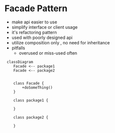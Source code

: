 # Facade Pattern 
- make api easier to use 
- simplify interface or client usage 
- it's refactoring pattern 
- used with poorly designed api 
- utilize composition only , no need for inheritance
- pitfalls
  - overused or miss-used often 

```mermaid
 classDiagram
    Facade <-- package1
    Facade <-- package2
  
  
    class Facade {
        +doSomeThing()
    }
    
    class package1 {
         
    }
    
    class package2 {
         
    }
    
```